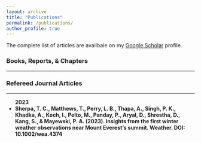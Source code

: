 ```yaml
---
layout: archive
title: "Publications"
permalink: /publications/
author_profile: true
---
```


 <div class="wordwrap">The complete list of articles are availbale on my <a href="{{site.author.googlescholar}}" target="_blank">Google Scholar</a> profile.</div>

 <h3>Books, Reports, & Chapters</h3>
 <hr style="border-color: darkgrey; color: darkgrey; background-color: darkgrey:">


 <h3>Refereed Journal Articles</h3>
 <hr style="border-color: darkgrey; color: darkgrey; background-color: darkgrey:">

<ul><left><b>2023

<li> Sherpa, T. C., Matthews, T., Perry, L. B., Thapa, A., Singh, P. K., Khadka, A., Koch, I., Pelto, M., Panday, P., Aryal, D., Shrestha, D., Kang, S., & Mayewski, P. A. (2023). Insights from the first winter weather observations near Mount Everest’s summit. Weather. DOI: 10.1002/wea.4374</li>
</ul>
